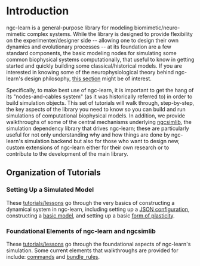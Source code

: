 # Introduction

ngc-learn is a general-purpose library for modeling biomimetic/neuro-mimetic
complex systems. While the library is designed to provide flexibility on the
experimenter/designer side -- allowing one to design their own dynamics and
evolutionary processes -- at its foundation are a few standard components, the
basic modeling nodes for simulating some common biophysical systems computationally,
that useful to know in getting started and quickly building some classical/historical
models. If you are interested in knowing some of the neurophysiological theory
behind ngc-learn's design philosophy, [this section](../tutorials/theory) might
be of interest.

Specifically, to make best use of ngc-learn, it is important to get the
hang of its "nodes-and-cables system" (as it was historically referred to) in
order to build simulation objects. This set of tutorials will walk through,
step-by-step, the key aspects of the library you need to know so you can build
and run simulations of computational biophysical models. In addition, we
provide walkthroughs of some of the central mechanisms underlying
<a href="https://github.com/NACLab/ngc-sim-lib">ngcsimlib</a>, the simulation
dependency library that drives ngc-learn; these are particularly useful for not
only understanding why and how things are done by ngc-learn's simulation
backend but also for those who want to design new, custom extensions of ngc-learn
either for their own research or to contribute to the development of the main library.

## Organization of Tutorials

### Setting Up a Simulated Model
These [tutorials/lessons](../tutorials/lessons.md) go through the very basics of constructing a dynamical
system in ngc-learn, including setting up a
[JSON configuration](../tutorials/model_basics/json_modules.md),
constructing a [basic model](../tutorials/model_basics/model_building.md),
and setting up a basic [form of plasticity](../tutorials/model_basics/evolving_synapses.md).

### Foundational Elements of ngc-learn and ngcsimlib
These [tutorials/lessons](../tutorials/foundations.md) go through the foundational
aspects of ngc-learn's simulation. Some current elements that walkthroughs are
provided for include:
[commands](../tutorials/foundations/commands.md) and
[bundle_rules](../tutorials/foundations/bundle_rules.md).
